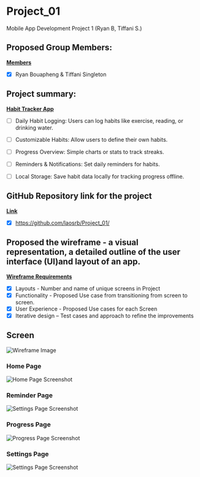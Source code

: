 # Project_01
Mobile App Development Project 1 (Ryan B, Tiffani S.)


## Proposed Group Members:
<ins>**Members**</ins>
- [X] Ryan Bouapheng & Tiffani Singleton

## Project summary:
<ins>**Habit Tracker App**</ins>
- [ ] Daily Habit Logging: Users can log habits like exercise, reading, or drinking water.
- [ ] Customizable Habits: Allow users to define their own habits.
- [ ] Progress Overview: Simple charts or stats to track streaks.
- [ ] Reminders & Notifications: Set daily reminders for habits.
- [ ] Local Storage: Save habit data locally for tracking progress offline.


## GitHub Repository link for the project
<ins>**Link**</ins>
- [x] https://github.com/laosrb/Project_01/

## Proposed the wireframe - a visual representation, a detailed outline of the user interface (UI)and layout of an app.
<ins>**Wireframe Requirements**</ins>

- [x] Layouts - Number and name of unique screens in Project
- [x] Functionality - Proposed Use case from transitioning from screen to screen.
- [x] User Experience - Proposed Use cases for each Screen
- [x] Iterative design – Test cases and approach to refine the improvements

## Screen
![Wireframe Image](images/screen)

### Home Page
![Home Page Screenshot](images/home_page)

### Reminder Page
![Settings Page Screenshot](images/reminder_page)

### Progress Page
![Progress Page Screenshot](images/progress_page)

### Settings Page
![Settings Page Screenshot](images/settings_page)


